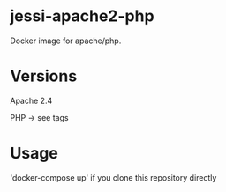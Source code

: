 # jessi-apache2-php
Docker image for apache/php.

# Versions
Apache 2.4

PHP -> see tags

# Usage
'docker-compose up' if you clone this repository directly